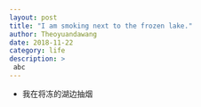 ```yaml
---
layout: post
title: "I am smoking next to the frozen lake."
author: Theoyuandawang
date: 2018-11-22
category: life
description: >
 abc
---
```


* 我在将冻的湖边抽烟

